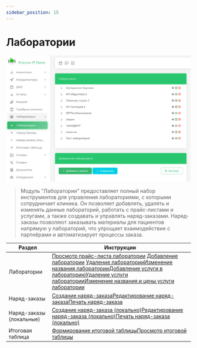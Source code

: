 ```yaml
---
sidebar_position: 15
---
```

# Лаборатории

 ![Модуль "Лаборатории_16"](assets/intro/1.png)


> Модуль "Лаборатории" предоставляет полный набор инструментов для управления лабораториями, с которыми сотрудничает клиника. Он позволяет добавлять, удалять и изменять данные лабораторий, работать с прайс-листами и услугами, а также создавать и управлять наряд-заказами.
>Наряд-заказы позволяют заказывать материалы для пациентов напрямую у лабораторий, что упрощает взаимодействие с партнёрами и автоматизирует процессы заказа.

 <!-- ![Лаборатории](assets/intro/1.png) -->

| Раздел                 | Инструкции                                                                                                                     |
|------------------------|-------------------------------------------------------------------------------------------------------------------------------|
| Лаборатории | [Просмотр прайс-листа лаборатории](docs/laboratories/laboratoriesLabs.md#просмотр-прайс-листа-лаборатории)   [Добавление лаборатории](docs/laboratories/laboratoriesLabs.md#добавление-лаборатории)  [Удаление лаборатории](docs/laboratories/laboratoriesLabs.md#удаление-лаборатории)[Изменение названия лаборатории](docs/laboratories/laboratoriesLabs.md#изменение-названия-лаборатории)[Добавление услуги в лабораторию](docs/laboratories/laboratoriesLabs.md#добавление-услуги-в-лабораторию)[Удаление услуги лаборатории](docs/laboratories/laboratoriesLabs.md#удаление-услуги-лаборатории)[Изменение названия и цены услуги лаборатории](docs/laboratories/laboratoriesLabs.md#изменение-названия-и-цены-услуги-лаборатории) |
| Наряд-заказы           | [Создание наряд-заказа](docs/laboratories/laboratoriesLabs.md#создание-наряд-заказа)[Редактирование наряд-заказа](docs/laboratories/laboratoriesLabs.md#редактирование-наряд-заказа)[Печать наряд-заказа](docs/laboratories/laboratoriesLabs.md#печать-наряд-заказа) |
| Наряд-заказы (локальные) | [Создание наряд-заказа (локально)](docs/laboratories/laboratoriesLabs.md#создание-наряд-заказа-локально)[Редактирование наряд-заказа (локально)](docs/laboratories/laboratoriesLabs.md#редактирование-наряд-заказа-локально)[Печать наряд-заказа (локально)](docs/laboratories/laboratoriesLabs.md#печать-наряд-заказа-локально) |
| Итоговая таблица       | [Формирование итоговой таблицы](docs/laboratories/laboratoriesLabs.md#формирование-итоговой-таблицы)[Просмотр итоговой таблицы](docs/laboratories/laboratoriesLabs.md#просмотр-итоговой-таблицы) |



